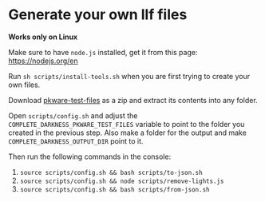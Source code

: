 # Generate your own llf files

**Works only on Linux**

Make sure to have `node.js` installed, get it from this page: https://nodejs.org/en

Run `sh scripts/install-tools.sh` when you are first trying to create your own files.

Download [pkware-test-files](https://github.com/arx-tools/pkware-test-files) as a zip
and extract its contents into any folder.

Open `scripts/config.sh` and adjust the `COMPLETE_DARKNESS_PKWARE_TEST_FILES` variable
to point to the folder you created in the previous step. Also make a folder for the output
and make `COMPLETE_DARKNESS_OUTPUT_DIR` point to it.

Then run the following commands in the console:

1. `source scripts/config.sh && bash scripts/to-json.sh`
2. `source scripts/config.sh && node scripts/remove-lights.js`
3. `source scripts/config.sh && bash scripts/from-json.sh`
